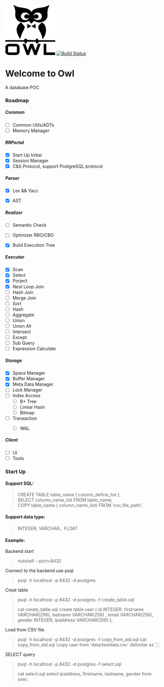 <img src="doc/owl.jpg" height=160></img>
[![Build Status](https://travis-ci.org/rinfo16/owl.svg?branch=master)](https://travis-ci.org/rinfo16/owl)

# Welcome to Owl

A database POC
 
### __Roadmap__
##### __Common__  
- [ ] Common Utils/ADTs
- [ ] Memory Manager

##### __RRPortal__  
- [x] Start Up Initial
- [x] Session Manager
- [x] C&S Protocol, support PostgreSQL protocol

##### __Parser__  
- [x] Lex && Yacc
- [x] AST


##### __Realizer__  
- [ ] Semantic Check
- [ ] Optimizer RBO/CBO
- [x] Build Execution Tree


##### __Executor__  
- [x] Scan
- [x] Select
- [x] Porject
- [x] Nest Loop Join
- [ ] Hash Join
- [ ] Merge Join
- [ ] Sort
- [ ] Hash
- [ ] Aggregate
- [ ] Union
- [ ] Union All
- [ ] Intersect
- [ ] Except
- [ ] Sub Query 
- [ ] Expression Calculate

##### __Storage__  
- [x] Space Manager
- [x] Buffer Manager
- [x] Meta Data Manager
- [ ] Lock Manager
- [ ] Index Access
    - [ ] B+ Tree
    - [ ] Linear Hash
    - [ ] Bitmap
- [ ] Transaction
	- [ ] WAL


##### __Client__  
- [ ] UI
- [ ] Tools

### Start Up  
#### Support SQL: 
> CREATE TABLE table_name ( column_define_list );  
> SELECT column_name_list FROM table_name;  
> COPY table_name ( column_name_list) FROM ‘csv_file_path’;  

#### Support data type: 
> INTEGER, VARCHAR，FLOAT

#### Example:
Backend start 
> nutshell --port=8432

Connect to the backend use psql 
> psql -h localhost -p 8432 -d postgres

Creat table 
> psql -h localhost -p 8432 -d postgres -f create_table.sql  
>
> cat create_table.sql 
>	create table user (
>		id INTEGER, 
>		firstname VARCHAR(256), 
>		lastname VARCHAR(256) , 
>		email VARCHAR(256), 
>		gender INTEGER, 
>		ipaddress VARCHAR(256)
>	);

Load from CSV file 
> psql -h localhost -p 8432 -d postgres -f copy_from_std.sql 
> cat copy_from_std.sql 
>	\copy user from 'data/testdata.csv' delimiter as ',';  

SELECT query 
> psql -h localhost -p 8432 -d postgres -f select.sql 
>
> cat select.sql 
>	select ipaddress, firstname, lastname, gender from user; 


